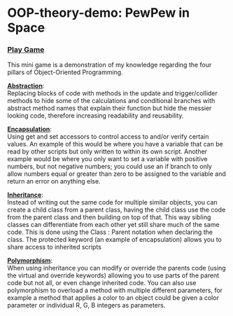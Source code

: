 # OOP-theory-demo: PewPew in Space

<h3><a href="https://synith.itch.io/pewpew-in-space">Play Game</a></h3>

This mini game is a demonstration of my knowledge regarding the four pillars of Object-Oriented Programming.


<ins><b>Abstraction</b></ins>:<br> 
Replacing blocks of code with methods in the update and trigger/collider methods to hide some of the calculations and conditional branches with abstract method names that explain their function but hide the messier looking code, therefore increasing readability and reusability.


<ins><b>Encapsulation</b></ins>:<br> 
Using get and set accessors to control access to and/or verify certain values. An example of this would be where you have a variable that can be read by other scripts but only written to within its own script. Another example would be where you only want to set a variable with positive numbers, but not negative numbers; you could use an if branch to only allow numbers equal or greater than zero to be assigned to the variable and return an error on anything else.


<ins><b>Inheritance</b></ins>:<br> 
Instead of writing out the same code for multiple similar objects, you can create a child class from a parent class, having the child class use the code from the parent class and then building on top of that. This way sibling classes can differentiate from each other yet still share much of the same code. This is done using the Class : Parent notation when declaring the class. The protected keyword (an example of encapsulation) allows you to share access to inherited scripts


<ins><b>Polymorphism</b></ins>:<br>
When using inheritance you can modify or override the parents code (using the virtual and override keywords) allowing you to use parts of the parent code but not all, or even change inherited code. You can also use polymorphism to overload a method with multiple different parameters, for example a method that applies a color to an object could be given a color parameter or individual R, G, B integers as parameters.
